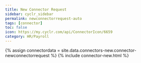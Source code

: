 ```yaml
---
title: New Connector Request
sidebar: cyclr_sidebar
permalink: newconnectorrequest-auto
tags: [connector]
toc: false
icon: https://my.cyclr.com/api/ConnectorIcon/6659
category: HR/Payroll
---
```

{% assign connectordata = site.data.connectors-new.connector-newconnectorrequest %}
{% include connector-new.html %}	
